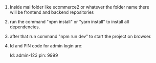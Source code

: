 1)  Inside mai folder like ecommerce2 or whatever the folder name there will be frontend and backend repositories

2)   run the command "npm install" or "yarn install" to install all dependencies.

3)  after that run command "npm run dev" to start the project on browser.

4)  Id and PIN code for admin login are:
    
    Id: admin-123
    pin: 9999